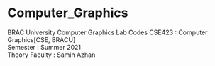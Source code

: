 # Computer_Graphics
BRAC University Computer Graphics Lab Codes
CSE423 : Computer Graphics[CSE, BRACU] <br/>
Semester : Summer 2021 <br/>
Theory Faculty : Samin Azhan
